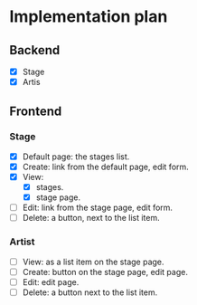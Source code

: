 # Implementation plan

## Backend

- [x] Stage
- [x] Artis

## Frontend

### Stage

- [x] Default page: the stages list.
- [x] Create: link from the default page, edit form.
- [x] View:
  - [x] stages.
  - [x] stage page.
- [ ] Edit: link from the stage page, edit form.
- [ ] Delete: a button, next to the list item.

### Artist

- [ ] View: as a list item on the stage page.
- [ ] Create: button on the stage page, edit page.
- [ ] Edit: edit page.
- [ ] Delete: a button next to the list item.
